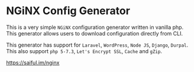 # NGiNX Config Generator
This is a very simple `NGiNX` configuration generator written in vanilla php. This generator allows users to download configuration directly from CLI. 

This generator has support for `Laravel`, `WordPress`, `Node JS`, `Django`, `Durpal`. This also support `php 5-7.3`, `Let's Encrypt SSL`, `Cache` and `gZip`.

https://saiful.im/nginx